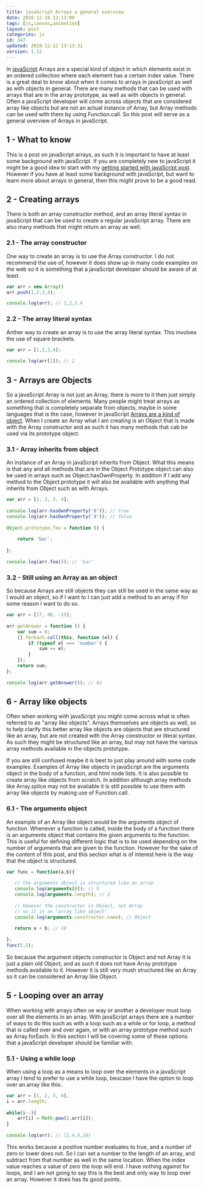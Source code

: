 ```yaml
---
title: javaScript Arrays a general overview
date: 2018-12-10 12:13:00
tags: [js,canvas,animation]
layout: post
categories: js
id: 347
updated: 2018-12-12 13:13:31
version: 1.12
---
```


In [javaScript](https://developer.mozilla.org/en-US/docs/Web/JavaScript) Arrays are a special kind of object in which elements exist in an ordered collection where each element has a certain index value. There is a great deal to know about when it comes to arrays in javaScript as well as with objects in general. There are many methods that can be used with arrays that are in the array prototype, as well as with objects in general. Often a javaScript developer will come across objects that are considered array like objects but are not an actual instance of Array, but Array methods can be used with them by using Function.call. So this post will serve as a general overview of Arrays in javaScript.

<!-- more -->

## 1 - What to know

This is a post on javaScript arrays, as such it is important to have at least some background with javaScript. If you are completely new to javaScript it might be a good idea to start with my [getting started with javaScript post](/2018/11/27/js-getting-started/). However if you have at least some background with javaScript, but want to learn more about arrays in general, then this might prove to be a good read.

## 2 - Creating arrays

There is both an array constructor method, and an array literal syntax in javaScript that can be used to create a regular javaScript array. There are also many methods that might return an array as well.

### 2.1 - The array constructor

One way to create an array is to use the Array constructor. I do not recommend the use of, however it does show up in many code examples on the web so it is something that a javaScript developer should be aware of at least.

```js
var arr = new Array()
arr.push(1,2,3,4);

console.log(arr); // 1,2,3,4
```

### 2.2 - The array literal syntax

Anther way to create an array is to use the array literal syntax. This involves the use of square brackets.

```js
var arr = [1,2,3,4];
 
console.log(arr[1]); // 2
```

## 3 - Arrays are Objects

So a javaScript Array is not just an Array, there is more to it then just simply an ordered collection of elements. Many people might treat arrays as something that is completely separate from objects, maybe in some languages that is the case, however in javaScript [Arrays are a kind of object](/2017/05/12/js-arrays-are-objects/). When I create an Array what I am creating is an Object that is made with the Array constructor and as such it has many methods that cab be used via its prototype object.

### 3.1 - Array inherits from object

An instance of an Array in javaScript inherits from Object. What this means is that any and all methods that are in the Object Prototype object can also be used in arrays such as Object.hasOwnProperty. In addition if I add any method to the Object prototype it will also be available with anything that inherits from Object such as with Arrays.

```js
var arr = [1, 2, 3, 4];
 
console.log(arr.hasOwnProperty('0')); // true
console.log(arr.hasOwnProperty('4')); // false
 
Object.prototype.foo = function () {
 
    return 'bar';
 
};
 
console.log(arr.foo()); // 'bar'
```

### 3.2 - Still using an Array as an object

So because Arrays are still objects they can still be used in the same way as I would an object, so if I want to I can just add a method to an array if for some reason I want to do so.

```js
var arr = [17, 40, -15];
 
arr.getAnswer = function () {
    var sum = 0;
    [].forEach.call(this, function (el) {
        if (typeof el === 'number') {
            sum += el;
        }
    });
    return sum;
};
 
console.log(arr.getAnswer()); // 42
```

## 6 - Array like objects

Often when working with javaScript you might come across what is often referred to as "array like objects". Arrays themselves are objects as well, so to help clarify this better array like objects are objects that are structured like an array, but are not created with the Array constructor or literal syntax. As such they might be structured like an array, but may not have the various array methods available in the objects prototype.

If you are still confused maybe it is best to just play around with some code examples. Examples of Array like objects in javaScript are the arguments object in the body of a function, and html node lists. It is also possible to create array like objects from scratch. In addition although array methods like Array.splice may not be available it is still possible to use them with array like objects by making use of Function.call.

### 6.1 - The arguments object

An example of an Array like object would be the arguments object of function. Whenever a function is called, inside the body of a function there is an arguments object that contains the given arguments to the function. This is useful for defining different logic that is to be used depending on the number of arguments that are given to the function. However for the sake of the content of this post, and this section what is of interest here is the way that the object is structured.

```js
var func = function(a,b){
 
   // the arguments object is structured like an array
   console.log(arguments[0]); // 5
   console.log(arguments.length); // 2
 
   // However the constructor is Object, not Array
   // so it is an "array like object"
   console.log(arguments.constructor.name); // Object
   
   return a + b; // 10
 
};
func(5,5);
```

So because the argument objects constructor is Object and not Array it is just a plain old Object, and as such it does not have Array prototype methods available to it. However it is still very mush structured like an Array so it can be considered an Array like Object.

## 5 - Looping over an array

When working with arrays often oe way or another a developer must loop over all the elements in an array. With javaScript arrays there are a number of ways to do this such as with a loop such as a while or for loop, a method that is called over and over again, or with an array prototype method such as Array.forEach. In this section I will be covering some of these options that a javaScript developer should be familiar with.

### 5.1 - Using a while loop

When using a loop as a means to loop over the elements in a javaScript array I tend to prefer to use a while loop, beucase I have the option to loop over an array like this:.

```js
var arr = [1, 2, 3, 4],
i = arr.length;
 
while(i--){
    arr[i] = Math.pow(2,arr[i]);
}
 
console.log(arr); // [2,4,8,16]
```

This works because a positive number evaluates to true, and a number of zero or lower does not. So I can set a number to the length of an array, and subtract from that number as well in the same location. When the index value reaches a value of zero the loop will end. I have nothing against for loops, and I am not going to say this is the best and only way to loop over an array. However it does has its good points. 